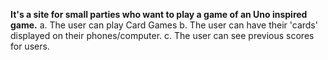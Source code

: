 **It's a site for small parties who want to play a game of an Uno inspired game.**
a. The user can play Card Games
b. The user can have their 'cards' displayed on their phones/computer.
c. The user can see previous scores for users.
